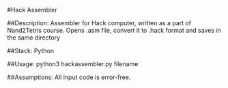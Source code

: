 #Hack Assembler

##Description:
Assembler for Hack computer, written as a part of Nand2Tetris course. Opens .asm file, convert it to .hack format and saves in the same directory

##Stack:
Python

##Usage:
python3 hackassembler.py filename

##Assumptions:
All input code is error-free.
